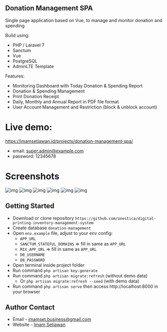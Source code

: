 ## Donation Management SPA
Single page application based on Vue, to manage and monitor donation and spending

Build using:

* PHP / Laravel 7
* Sanctum
* Vue
* PostgreSQL
* AdminLTE Template

Features:

- Monitoring Dashboard with Today Donation & Spending Report
- Donation & Spending Management
- Print Donation Receipt
- Daily, Monthly and Annual Report in PDF file format
- User Account Management and Restriction (block & unblock account)

# Live demo:

https://imamsetiawan.id/projects/donation-management-spa/

* email: super.admin@example.com
* password: 12345678

# Screenshots

![img](https://github.com/onestica/donation-management-spa/blob/main/public/docs/login-page.png?raw=true)
![img](https://github.com/onestica/donation-management-spa/blob/main/public/docs/dashboard.png?raw=true)
![img](https://github.com/onestica/donation-management-spa/blob/main/public/docs/donasi-index.png?raw=true)
![img](https://github.com/onestica/donation-management-spa/blob/main/public/docs/donation-input.png?raw=true)
![img](https://github.com/onestica/donation-management-spa/blob/main/public/docs/annual-report.png?raw=true)
![img](https://github.com/onestica/donation-management-spa/blob/main/public/docs/user-restriction.png?raw=true)

## Getting Started

* Download or clone repository `https://github.com/onestica/digital-printing-inventory-management-system`
* Create database `donation-management`
* Open `env.example` file, adjust to your env config: 
	* `APP_URL`
	* `SANCTUM_STATEFUL_DOMAINS` => fill in same as `APP_URL`
	* `MIX_APP_URL` => fill in same as `APP_URL`
	* `DB_USERNAME`
	* `DB_PASSWORD`
* Open terminal inside project folder
* Run command `php artisan key:generate`
* Run command `php artisan migrate:refresh` (without demo data)
	* Or `php artisan migrate:refresh --seed` (with demo data)
* Run command `php artisan serve` then access http://localhost:8000 in your browser

## Author Contact

- Email - [imamset.business@gmail.com](mailto:imamset.business@gmail.com)
- Website - [Imam Setiawan](https://imamsetiawan.id)